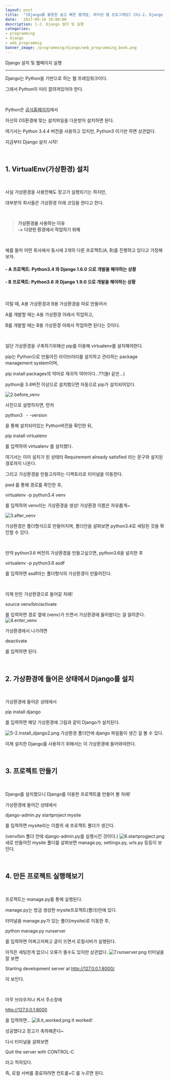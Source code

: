 ```yaml
---
layout: post
title:  "[Django를 활용한 쉽고 빠른 웹개발, 파이썬 웹 프로그래밍] Ch1-2. Django 설치 및 실행"
date:   2017-09-16 19:00:00
description: 1-2. Django 설치 및 실행
categories:
- programming
- django
- web_programmig
banner_image: /programming/django/web_programming_book.png
---
```


Django 설치 및 웹페이지 실행

---

Django는 Python을 기반으로 하는 웹 프레임워크이다.

그래서 Python이 미리 깔려져있어야 한다.

<br>

Python은 [공식홈페이지](https://www.python.org/)에서

자신의 OS환경에 맞는 설치파일을 다운받아 설치하면 된다.

여기서는 Python 3.4.4 버전을 사용하고 있지만, Python3 이기만 하면 상관없다.

지금부터 Django 설치 시작!

<br>

## 1. VirtualEnv(가상환경) 설치

<br>

사실 가상환경을 사용안해도 장고가 실행되기는 하지만,

대부분의 회사들은 가상환경 아래 코딩을 한다고 한다.

<br>

> **가상환경을 사용하는 이유**<br>
**-> 다양한 환경에서 작업하기 위해**

<br>

예를 들어 어떤 회사에서 동시에 2개의 다른 프로젝트(A, B)를 진행하고 있다고 가정해보자.

#### - A 프로젝트: Python3.4 와 Django 1.6.0 으로 개발을 해야하는 상황
#### - B 프로젝트: Python3.6 과 Django 1.9.0 으로 개발을 해야하는 상황

<br>

이럴 때, A용 가상환경과 B용 가상환경을 따로 만들어서

A를 개발할 때는 A용 가상환경 아래서 작업하고,

B를 개발할 때는 B용 가상환경 아래서 작업하면 된다는 것이다.

<br>

일단 가상환경을 구축하기위해선 pip를 이용해 virtualenv를 설치해야한다.

pip는 Python으로 만들어진 라이브러리를 설치하고 관리하는 package management system이며,

pip install packages의 약어로 재귀적 약어이다...??(돌I 같은...)

python을 3.4버전 이상으로 설치했으면 자동으로 pip가 설치되어있다.

![2.before_venv](/assets/images/programming/django/web_programming_1-2/2.before_venv.png)

사진으로 설명하자면, 먼저

python3 &nbsp; - -version

을 통해 설치되어있는 Python버전을 확인한 뒤,

pip install virtualenv

를 입력하여 virtualenv 를 설치했다.

여기서는 이미 설치가 된 상태라 Requirement already satisfied 라는 문구와 설치된 경로까지 나온다.

그리고 가상환경을 만들고자하는 디렉토리로 터미널을 이동한다.

pwd 를 통해 경로를 확인한 후,

virtualenv -p python3.4 venv

를 입력하여 venv라는 가상환경을 생성! 가상환경 이름은 자유롭게~

![3.after_venv](/assets/images/programming/django/web_programming_1-2/3.after_venv.png)

가상환경은 폴더형식으로 만들어지며, 폴더안을 살펴보면 python3.4로 세팅된 것을 확인할 수 있다.

<br>

만약 python3.6 버전의 가상환경을 만들고싶으면, python3.6을 설치한 후

virtualenv -p python3.6 asdf

를 입력하면 asdf라는 폴더형식의 가상환경이 만들어진다.

<br>

이제 만든 가상환경으로 들어갈 차례!

source venv/bin/activate

를 입력하면 경로 옆에 (venv)가 뜨면서 가상환경에 들어왔다는 걸 알려준다.
![4.enter_venv](/assets/images/programming/django/web_programming_1-2/4.enter_venv.png)

가상환경에서 나가려면

deactivate

를 입력하면 된다.

<br>

## 2. 가상환경에 들어온 상태에서 Django를 설치

<br>

가상환경에 들어온 상태에서

pip install django

를 입력하면 해당 가상환경에 그림과 같이 Django가 설치된다.

![5-2.install_django2.png](/assets/images/programming/django/web_programming_1-2/5.install_django2.png)
가상환경 폴더안에 django 파일들이 생긴 걸 볼 수 있다.

이제 설치한 Django를 사용하기 위해서는 이 가상환경에 들어와야한다.

<br>

## 3. 프로젝트 만들기

<br>

Django를 설치했으니 Django를 이용한 프로젝트를 만들어 볼 차례!

가상환경에 들어간 상태에서

django-admin.py startproject mysite

를 입력하면 mysite라는 이름의 새 프로젝트 폴더가 생긴다.

(venv/bin 폴더 안에 django-admin.py를 실행시킨 것이다.)
![6.startprogject.png](/assets/images/programming/django/web_programming_1-2/6.startproject.png)
새로 만들어진 mysite 폴더를 살펴보면 manage.py, settings.py, urls.py 등등이 보인다.

<br>

## 4. 만든 프로젝트 실행해보기

<br>

프로젝트는 manage.py를 통해 실행된다.

manage.py는 방금 생성한 mysite프로젝트(폴더)안에 있다.

터미널을 manage.py가 있는 폴더(mysite)로 이동한 후,

python manage.py runserver

를 입력하면 어쩌고저쩌고 글이 뜨면서 로컬서버가 실행된다.

아직은 세팅한게 없으니 오류가 뜰수도 있지만 상관없다.
![7.runserver.png](/assets/images/programming/django/web_programming_1-2/7.runserver.png)
터미널을 잘 보면

Starting development server at http://127.0.0.1:8000/

이 보인다.

<br>

아무 브라우저나 켜서 주소창에

http://127.0.0.1:8000

을 입력하면...
![8.it_worked.png](/assets/images/programming/django/web_programming_1-2/8.it_worked.png)
It worked!

성공했다고 장고가 축하해준다~

다시 터미널을 살펴보면

Quit the server with CONTROL-C

라고 적혀있다.

즉, 로컬 서버를 종료하려면 컨트롤+C 를 누르면 된다.